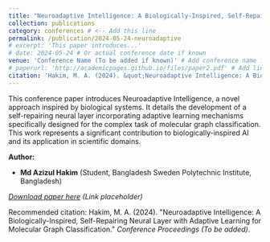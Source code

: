 ```yaml
---
title: "Neuroadaptive Intelligence: A Biologically-Inspired, Self-Repairing Neural Layer with Adaptive Learning for Molecular Graph Classification"
collection: publications
category: conferences # <-- Add this line
permalink: /publication/2024-05-24-neuroadaptive
# excerpt: 'This paper introduces...'
# date: 2024-05-24 # Or actual conference date if known
venue: 'Conference Name (To be added if known)' # Add conference name if known
# paperurl: 'http://academicpages.github.io/files/paper2.pdf' # Add link if available
citation: 'Hakim, M. A. (2024). &quot;Neuroadaptive Intelligence: A Biologically-Inspired, Self-Repairing Neural Layer with Adaptive Learning for Molecular Graph Classification.&quot; <i>Conference Proceedings (To be added)</i>.'
---
```


This conference paper introduces Neuroadaptive Intelligence, a novel approach inspired by biological systems. It details the development of a self-repairing neural layer incorporating adaptive learning mechanisms specifically designed for the complex task of molecular graph classification. This work represents a significant contribution to biologically-inspired AI and its application in scientific domains.

**Author:**

*   **Md Azizul Hakim** (Student, Bangladesh Sweden Polytechnic Institute, Bangladesh)

*[Download paper here](http://academicpages.github.io/files/paper2.pdf) (Link placeholder)*

Recommended citation: Hakim, M. A. (2024). "Neuroadaptive Intelligence: A Biologically-Inspired, Self-Repairing Neural Layer with Adaptive Learning for Molecular Graph Classification." <i>Conference Proceedings (To be added)</i>.
